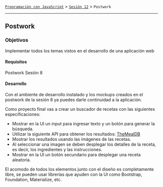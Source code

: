 [`Programación con JavaScript`](../../Readme.md) > [`Sesión 12`](../Readme.md) > `Postwork`

---

## Postwork

### Objetivos

Implementar todos los temas vistos en el desarrollo de una aplicación web

#### Requisitos

Postwork Sesión 8

#### Desarrollo

Con el ambiente de desarrollo instalado y los mockups creados en el postwork de la sesión 8 ya puedes darle continuidad
a la aplicación. 

Como proyecto final vas a crear un buscador de recetas con las siguientes especificaciones:

- Mostrar en la UI un input para ingresar texto y un botón para generar la búsqueda.
- Utilizar la siguiente API para obtener los resultados: [TheMealDB](https://www.themealdb.com/api.php)
- Mostrar los resultados usando las imágenes de las recetas.
- Al seleccionar una imagen se deben desplegar los detalles de la receta, es decir, los ingredientes y las
  instrucciones.
- Mostrar en la UI un botón secundario para desplegar una receta aleatoria.

El acomodo de todos los elementos junto con el diseño es completamente libre, se pueden usar librerías que ayuden con la
UI como Bootstrap, Foundation, Materialize, etc. 
